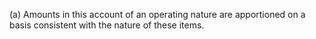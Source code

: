 (a) Amounts in this account of an operating nature are apportioned on a basis consistent with the nature of these items.

